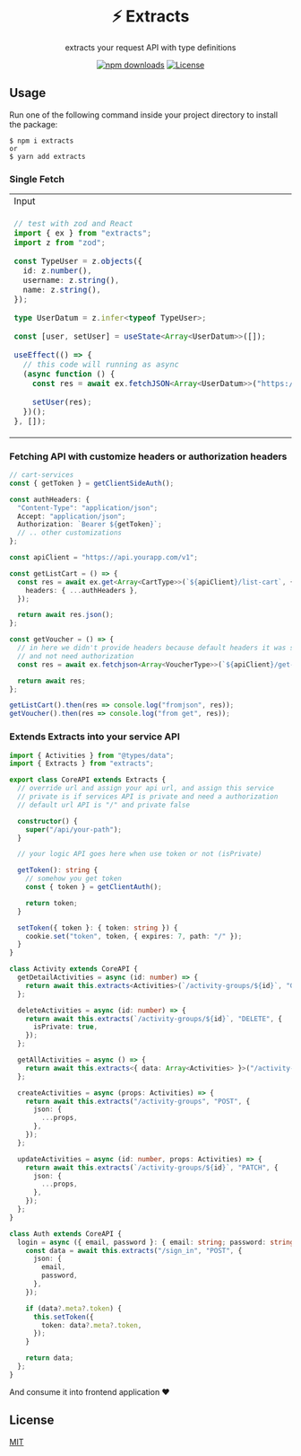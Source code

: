<div align="center">
<h1 id="toc">⚡️ Extracts</h1>
<p>extracts your request API with type definitions</p>
</div>

<div align="center">

<!-- prettier-ignore-start -->

[![npm downloads](https://img.shields.io/npm/dw/extracts)](https://www.npmjs.com/package/extracts/v/latest)
[![License](https://img.shields.io/github/license/ioofy/extracts)](https://github.com/ioofy/extracts/blob/main/LICENSE)

<!-- prettier-ignore-end -->

</div>

## Usage

Run one of the following command inside your project directory to install the package:

    $ npm i extracts
    or
    $ yarn add extracts

### Single Fetch

<table>
<tr>
<td>Input</td>
<td>Output</td>
</tr>
<tr>
<td>

```typescript
// test with zod and React
import { ex } from "extracts";
import z from "zod";

const TypeUser = z.objects({
  id: z.number(),
  username: z.string(),
  name: z.string(),
});

type UserDatum = z.infer<typeof TypeUser>;

const [user, setUser] = useState<Array<UserDatum>>([]);

useEffect(() => {
  // this code will running as async
  (async function () {
    const res = await ex.fetchJSON<Array<UserDatum>>("https://jsonplaceholder.typicode.com/users");

    setUser(res);
  })();
}, []);
```

</td>

<td>

```typescript
// will be convert to
// but adding type definitions
const res = await fetch("https://jsonplaceholder.typicode.com/users").then(resp => resp.json);

// and in above example we assign into state ;)
setUser(res);
```

</td>
</tr>
</table>

### Fetching API with customize headers or authorization headers

```typescript
// cart-services
const { getToken } = getClientSideAuth();

const authHeaders: {
  "Content-Type": "application/json";
  Accept: "application/json";
  Authorization: `Bearer ${getToken}`;
  // .. other customizations
};

const apiClient = "https://api.yourapp.com/v1";

const getListCart = () => {
  const res = await ex.get<Array<CartType>>(`${apiClient}/list-cart`, {
    headers: { ...authHeaders },
  });

  return await res.json();
};

const getVoucher = () => {
  // in here we didn't provide headers because default headers it was setup by default
  // and not need authorization
  const res = await ex.fetchjson<Array<VoucherType>>(`${apiClient}/get-voucher`);

  return await res;
};

getListCart().then(res => console.log("fromjson", res));
getVoucher().then(res => console.log("from get", res));
```

### Extends Extracts into your service API

```typescript
import { Activities } from "@types/data";
import { Extracts } from "extracts";

export class CoreAPI extends Extracts {
  // override url and assign your api url, and assign this service
  // private is if services API is private and need a authorization
  // default url API is "/" and private false

  constructor() {
    super("/api/your-path");
  }

  // your logic API goes here when use token or not (isPrivate)

  getToken(): string {
    // somehow you get token
    const { token } = getClientAuth();

    return token;
  }

  setToken({ token }: { token: string }) {
    cookie.set("token", token, { expires: 7, path: "/" });
  }
}

class Activity extends CoreAPI {
  getDetailActivities = async (id: number) => {
    return await this.extracts<Activities>(`/activity-groups/${id}`, "GET");
  };

  deleteActivities = async (id: number) => {
    return await this.extracts(`/activity-groups/${id}`, "DELETE", {
      isPrivate: true,
    });
  };

  getAllActivities = async () => {
    return await this.extracts<{ data: Array<Activities> }>("/activity-groups?email=test@gmail.com", "GET");
  };

  createActivities = async (props: Activities) => {
    return await this.extracts("/activity-groups", "POST", {
      json: {
        ...props,
      },
    });
  };

  updateActivities = async (id: number, props: Activities) => {
    return await this.extracts(`/activity-groups/${id}`, "PATCH", {
      json: {
        ...props,
      },
    });
  };
}

class Auth extends CoreAPI {
  login = async ({ email, password }: { email: string; password: string }) => {
    const data = await this.extracts("/sign_in", "POST", {
      json: {
        email,
        password,
      },
    });

    if (data?.meta?.token) {
      this.setToken({
        token: data?.meta?.token,
      });
    }

    return data;
  };
}
```

And consume it into frontend application ❤

## License

[MIT](./LICENSE)
